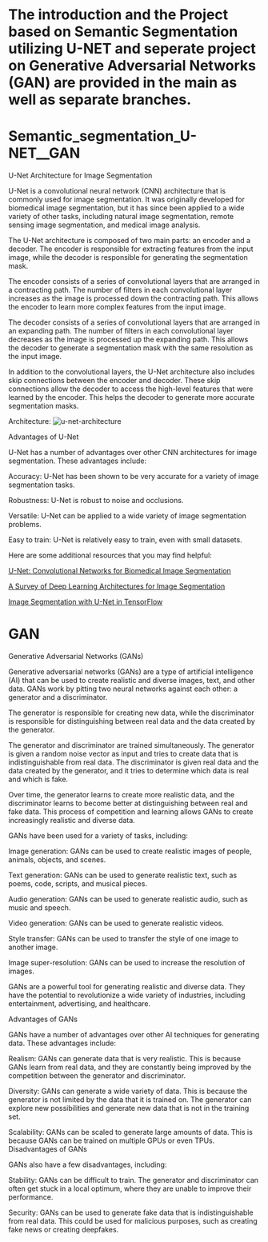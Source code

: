 # The introduction and the Project based on Semantic Segmentation utilizing U-NET and seperate project on Generative Adversarial Networks (GAN) are provided in the main as well as separate branches.

# Semantic_segmentation_U-NET__GAN

U-Net Architecture for Image Segmentation

U-Net is a convolutional neural network (CNN) architecture that is commonly used for image segmentation. It was originally developed for biomedical image segmentation, but it has since been applied to a wide variety of other tasks, including natural image segmentation, remote sensing image segmentation, and medical image analysis.

The U-Net architecture is composed of two main parts: an encoder and a decoder. The encoder is responsible for extracting features from the input image, while the decoder is responsible for generating the segmentation mask.

The encoder consists of a series of convolutional layers that are arranged in a contracting path. The number of filters in each convolutional layer increases as the image is processed down the contracting path. This allows the encoder to learn more complex features from the input image.

The decoder consists of a series of convolutional layers that are arranged in an expanding path. The number of filters in each convolutional layer decreases as the image is processed up the expanding path. This allows the decoder to generate a segmentation mask with the same resolution as the input image.

In addition to the convolutional layers, the U-Net architecture also includes skip connections between the encoder and decoder. These skip connections allow the decoder to access the high-level features that were learned by the encoder. This helps the decoder to generate more accurate segmentation masks.

Architecture:
![u-net-architecture](https://github.com/Venkatesan03/Semantic_segmentation_U-NET__GAN/assets/116782185/372f73cd-210f-47a9-8894-700451ddfe51)




Advantages of U-Net

U-Net has a number of advantages over other CNN architectures for image segmentation. These advantages include:

Accuracy: U-Net has been shown to be very accurate for a variety of image segmentation tasks.

Robustness: U-Net is robust to noise and occlusions.

Versatile: U-Net can be applied to a wide variety of image segmentation problems.

Easy to train: U-Net is relatively easy to train, even with small datasets.

Here are some additional resources that you may find helpful:

[U-Net: Convolutional Networks for Biomedical Image Segmentation](https://arxiv.org/abs/1505.04597)

[A Survey of Deep Learning Architectures for Image Segmentation](https://arxiv.org/abs/1904.05548)

[Image Segmentation with U-Net in TensorFlow](https://www.tensorflow.org/tutorials/images/segmentation)



# GAN

Generative Adversarial Networks (GANs)

Generative adversarial networks (GANs) are a type of artificial intelligence (AI) that can be used to create realistic and diverse images, text, and other data. GANs work by pitting two neural networks against each other: a generator and a discriminator.

The generator is responsible for creating new data, while the discriminator is responsible for distinguishing between real data and the data created by the generator.

The generator and discriminator are trained simultaneously. The generator is given a random noise vector as input and tries to create data that is indistinguishable from real data. The discriminator is given real data and the data created by the generator, and it tries to determine which data is real and which is fake.

Over time, the generator learns to create more realistic data, and the discriminator learns to become better at distinguishing between real and fake data. This process of competition and learning allows GANs to create increasingly realistic and diverse data.

GANs have been used for a variety of tasks, including:

Image generation: GANs can be used to create realistic images of people, animals, objects, and scenes.

Text generation: GANs can be used to generate realistic text, such as poems, code, scripts, and musical pieces.

Audio generation: GANs can be used to generate realistic audio, such as music and speech.

Video generation: GANs can be used to generate realistic videos.

Style transfer: GANs can be used to transfer the style of one image to another image.

Image super-resolution: GANs can be used to increase the resolution of images.

GANs are a powerful tool for generating realistic and diverse data. They have the potential to revolutionize a wide variety of industries, including entertainment, advertising, and healthcare.

Advantages of GANs

GANs have a number of advantages over other AI techniques for generating data. These advantages include:

Realism: GANs can generate data that is very realistic. This is because GANs learn from real data, and they are constantly being improved by the competition between the generator and discriminator.

Diversity: GANs can generate a wide variety of data. This is because the generator is not limited by the data that it is trained on. The generator can explore new possibilities and generate new data that is not in the training set.

Scalability: GANs can be scaled to generate large amounts of data. This is because GANs can be trained on multiple GPUs or even TPUs.
Disadvantages of GANs

GANs also have a few disadvantages, including:

Stability: GANs can be difficult to train. The generator and discriminator can often get stuck in a local optimum, where they are unable to improve their performance.

Security: GANs can be used to generate fake data that is indistinguishable from real data. This could be used for malicious purposes, such as creating fake news or creating deepfakes.
